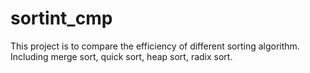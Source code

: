# sortint_cmp
This project is to compare the efficiency of different sorting algorithm. 
Including merge sort, quick sort, heap sort, radix sort.
